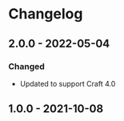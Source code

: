 # Changelog

## 2.0.0 - 2022-05-04

### Changed
- Updated to support Craft 4.0

## 1.0.0 - 2021-10-08
